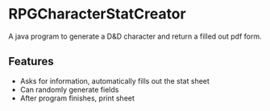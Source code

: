 # RPGCharacterStatCreator
A java program to generate a D&amp;D character and return a filled out pdf form.

## Features

- Asks for information, automatically fills out the stat sheet
- Can randomly generate fields
- After program finishes, print sheet
